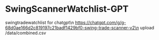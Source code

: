 # SwingScannerWatchlist-GPT
swingtradewatchlist for chatgpt\n
https://chatgpt.com/g/g-68d0ae166d2c819197c21badf1429bf0-swing-trade-scanner-v2\n
upload /data/combined.csv

